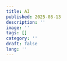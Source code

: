 ```yaml
---
title: AI
published: 2025-08-13
description: ''
image: ''
tags: []
category: ''
draft: false 
lang: ''
---
```

